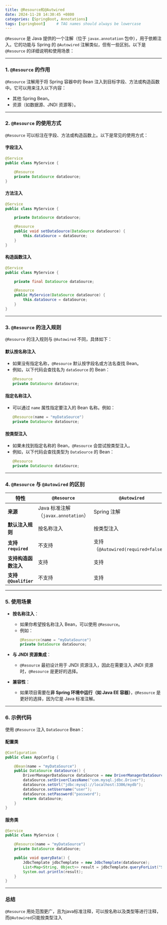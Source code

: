 ```yaml
---
title: @Resource和@Autwired
date: 2024-11-28 14:30:45 +0800
categories: [SpringBoot, Annotations]
tags: [springboot]     # TAG names should always be lowercase
---
```


`@Resource` 是 Java 提供的一个注解（位于 `javax.annotation` 包中），用于依赖注入。它的功能与 Spring 的 `@Autowired` 注解类似，但有一些区别。以下是 `@Resource` 的详细说明和使用场景：

---

### 1. **`@Resource` 的作用**
`@Resource` 注解用于将 Spring 容器中的 Bean 注入到目标字段、方法或构造函数中。它可以用来注入以下内容：
- 其他 Spring Bean。
- 资源（如数据源、JNDI 资源等）。

---

### 2. **`@Resource` 的使用方式**
`@Resource` 可以标注在字段、方法或构造函数上。以下是常见的使用方式：

#### 字段注入
```java
@Service
public class MyService {

    @Resource
    private DataSource dataSource;
}
```

#### 方法注入
```java
@Service
public class MyService {

    private DataSource dataSource;

    @Resource
    public void setDataSource(DataSource dataSource) {
        this.dataSource = dataSource;
    }
}
```

#### 构造函数注入
```java
@Service
public class MyService {

    private final DataSource dataSource;

    @Resource
    public MyService(DataSource dataSource) {
        this.dataSource = dataSource;
    }
}
```

---

### 3. **`@Resource` 的注入规则**
`@Resource` 的注入规则与 `@Autowired` 不同，具体如下：

#### 默认按名称注入
- 如果没有指定名称，`@Resource` 默认按字段名或方法名查找 Bean。
- 例如，以下代码会查找名为 `dataSource` 的 Bean：
  ```java
  @Resource
  private DataSource dataSource;
  ```

#### 指定名称注入
- 可以通过 `name` 属性指定要注入的 Bean 名称。例如：
  ```java
  @Resource(name = "myDataSource")
  private DataSource dataSource;
  ```

#### 按类型注入
- 如果未找到指定名称的 Bean，`@Resource` 会尝试按类型注入。
- 例如，以下代码会查找类型为 `DataSource` 的 Bean：
  ```java
  @Resource
  private DataSource dataSource;
  ```

---

### 4. **`@Resource` 与 `@Autowired` 的区别**
| 特性                  | `@Resource`                         | `@Autowired`                         |
| --------------------- | ----------------------------------- | ------------------------------------ |
| **来源**              | Java 标准注解（`javax.annotation`） | Spring 注解                          |
| **默认注入规则**      | 按名称注入                          | 按类型注入                           |
| **支持 `required`**   | 不支持                              | 支持（`@Autowired(required=false)`） |
| **支持构造函数注入**  | 支持                                | 支持                                 |
| **支持 `@Qualifier`** | 不支持                              | 支持                                 |

---

### 5. **使用场景**
- **按名称注入**：
  - 如果你希望按名称注入 Bean，可以使用 `@Resource`。
  - 例如：
    ```java
    @Resource(name = "myDataSource")
    private DataSource dataSource;
    ```

- **与 JNDI 资源集成**：
  
  - `@Resource` 最初设计用于 JNDI 资源注入，因此在需要注入 JNDI 资源时，`@Resource` 是更好的选择。
  
- **兼容性**：
  
  - 如果项目需要在**非 Spring 环境中运行（如 Java EE 容器）**，`@Resource` 是更好的选择，因为它是 Java 标准注解。

---

### 6. **示例代码**
使用 `@Resource` 注入 `DataSource` Bean：

#### 配置类
```java
@Configuration
public class AppConfig {

    @Bean(name = "myDataSource")
    public DataSource dataSource() {
        DriverManagerDataSource dataSource = new DriverManagerDataSource();
        dataSource.setDriverClassName("com.mysql.jdbc.Driver");
        dataSource.setUrl("jdbc:mysql://localhost:3306/mydb");
        dataSource.setUsername("user");
        dataSource.setPassword("password");
        return dataSource;
    }
}
```

#### 服务类
```java
@Service
public class MyService {

    @Resource(name = "myDataSource")
    private DataSource dataSource;

    public void queryData() {
        JdbcTemplate jdbcTemplate = new JdbcTemplate(dataSource);
        List<Map<String, Object>> result = jdbcTemplate.queryForList("SELECT * FROM my_table");
        System.out.println(result);
    }
}
```

---

### 总结
`@Resource` 用处范围更广，且为java标准注释，可以按名称以及类型等进行注释，而`@Autowired`只能按类型注入